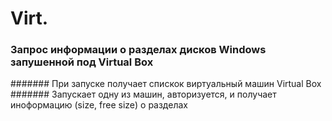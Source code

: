# Virt. 
### Запрос информации о разделах дисков Windows запушенной под Virtual Box
####### При запуске получает спискок виртуальный машин Virtual Box
####### Запускает одну из машин, авторизуется, и получает иноформацию (size, free size) о разделах

